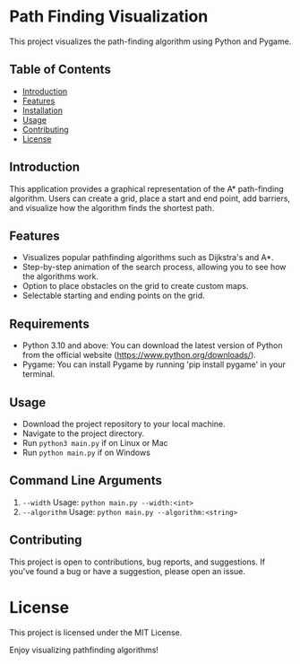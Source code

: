 # Path Finding Visualization

This project visualizes the path-finding algorithm using Python and Pygame.

## Table of Contents
- [Introduction](#introduction)
- [Features](#features)
- [Installation](#installation)
- [Usage](#usage)
- [Contributing](#contributing)
- [License](#license)

## Introduction

This application provides a graphical representation of the A* path-finding algorithm. Users can create a grid, place a start and end point, add barriers, and visualize how the algorithm finds the shortest path.

## Features

* Visualizes popular pathfinding algorithms such as Dijkstra's and A*.
* Step-by-step animation of the search process, allowing you to see how the algorithms work.
* Option to place obstacles on the grid to create custom maps.
* Selectable starting and ending points on the grid.

## Requirements
* Python 3.10 and above: You can download the latest version of Python from the official website (https://www.python.org/downloads/).
* Pygame: You can install Pygame by running 'pip install pygame' in your terminal.

## Usage
- Download the project repository to your local machine. 
- Navigate to the project directory.
- Run `python3 main.py` if on Linux or Mac
- Run `python main.py` if on Windows

## Command Line Arguments
1. `--width`
Usage: `python main.py --width:<int>`
2. `--algorithm`
Usage: `python main.py --algorithm:<string>`

## Contributing
This project is open to contributions, bug reports, and suggestions. If you've found a bug or have a suggestion, please open an issue.

# License
This project is licensed under the MIT License.

Enjoy visualizing pathfinding algorithms!

